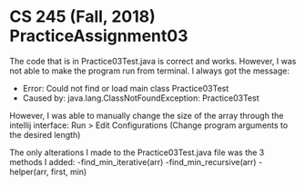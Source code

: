# CS 245 (Fall, 2018) PracticeAssignment03

The code that is in Practice03Test.java is correct and works. However, I was not able to make the program run from terminal.
I always got the message:

* Error: Could not find or load main class Practice03Test
* Caused by: java.lang.ClassNotFoundException: Practice03Test

However, I was able to manually change the size of the array through the intellij interface: Run > Edit Configurations
(Change program arguments to the desired length)

The only alterations I made to the Practice03Test.java file was the 3 methods I added:
    -find_min_iterative(arr)
    -find_min_recursive(arr)
    -helper(arr, first, min)
